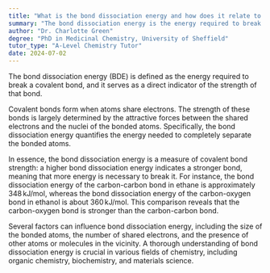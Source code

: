 ```yaml
---
title: "What is the bond dissociation energy and how does it relate to the strength of covalent bonds?"
summary: "The bond dissociation energy is the energy required to break a covalent bond. It relates directly to the strength of covalent bonds."
author: "Dr. Charlotte Green"
degree: "PhD in Medicinal Chemistry, University of Sheffield"
tutor_type: "A-Level Chemistry Tutor"
date: 2024-07-02
---
```


The bond dissociation energy (BDE) is defined as the energy required to break a covalent bond, and it serves as a direct indicator of the strength of that bond.

Covalent bonds form when atoms share electrons. The strength of these bonds is largely determined by the attractive forces between the shared electrons and the nuclei of the bonded atoms. Specifically, the bond dissociation energy quantifies the energy needed to completely separate the bonded atoms.

In essence, the bond dissociation energy is a measure of covalent bond strength: a higher bond dissociation energy indicates a stronger bond, meaning that more energy is necessary to break it. For instance, the bond dissociation energy of the carbon-carbon bond in ethane is approximately $348 \, \text{kJ/mol}$, whereas the bond dissociation energy of the carbon-oxygen bond in ethanol is about $360 \, \text{kJ/mol}$. This comparison reveals that the carbon-oxygen bond is stronger than the carbon-carbon bond.

Several factors can influence bond dissociation energy, including the size of the bonded atoms, the number of shared electrons, and the presence of other atoms or molecules in the vicinity. A thorough understanding of bond dissociation energy is crucial in various fields of chemistry, including organic chemistry, biochemistry, and materials science.
    